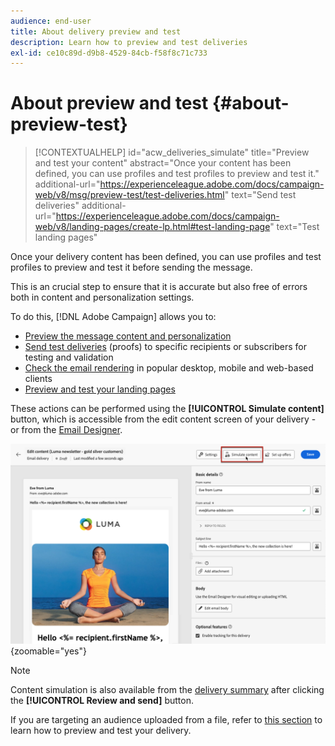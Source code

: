 ```yaml
---
audience: end-user
title: About delivery preview and test
description: Learn how to preview and test deliveries
exl-id: ce10c89d-d9b8-4529-84cb-f58f8c71c733
---
```

# About preview and test {#about-preview-test}

>[!CONTEXTUALHELP]
>id="acw_deliveries_simulate"
>title="Preview and test your content"
>abstract="Once your content has been defined, you can use profiles and test profiles to preview and test it."
>additional-url="https://experienceleague.adobe.com/docs/campaign-web/v8/msg/preview-test/test-deliveries.html" text="Send test deliveries"
>additional-url="https://experienceleague.adobe.com/docs/campaign-web/v8/landing-pages/create-lp.html#test-landing-page" text="Test landing pages"

Once your delivery content has been defined, you can use profiles and test profiles to preview and test it before sending the message.

This is an crucial step to ensure that it is accurate but also free of errors both in content and personalization settings.

To do this, [!DNL Adobe Campaign] allows you to:

* [Preview the message content and personalization](preview-content.md)
* [Send test deliveries](test-deliveries.md) (proofs) to specific recipients or subscribers for testing and validation
* [Check the email rendering](email-rendering.md) in popular desktop, mobile and web-based clients
* [Preview and test your landing pages](../landing-pages/create-lp.md#test-landing-page)

These actions can be performed using the **[!UICONTROL Simulate content]** button, which is accessible from the edit content screen of your delivery - or from the [Email Designer](../email/get-started-email-designer.md).

![](assets/simulate-button.png){zoomable="yes"}

>[!NOTE]
>
>Content simulation is also available from the [delivery summary](../monitor/prepare-send.md) after clicking the **[!UICONTROL Review and send]** button.
>
>If you are targeting an audience uploaded from a file, refer to [this section](../audience/file-audience.md#preview--test-your-email-test) to learn how to preview and test your delivery.
